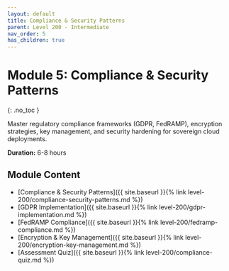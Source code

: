 ```yaml
---
layout: default
title: Compliance & Security Patterns
parent: Level 200 - Intermediate
nav_order: 5
has_children: true
---
```


# Module 5: Compliance & Security Patterns
{: .no_toc }

Master regulatory compliance frameworks (GDPR, FedRAMP), encryption strategies, key management, and security hardening for sovereign cloud deployments.

**Duration:** 6-8 hours

## Module Content

- [Compliance & Security Patterns]({{ site.baseurl }}{% link level-200/compliance-security-patterns.md %})
- [GDPR Implementation]({{ site.baseurl }}{% link level-200/gdpr-implementation.md %})
- [FedRAMP Compliance]({{ site.baseurl }}{% link level-200/fedramp-compliance.md %})
- [Encryption & Key Management]({{ site.baseurl }}{% link level-200/encryption-key-management.md %})
- [Assessment Quiz]({{ site.baseurl }}{% link level-200/compliance-quiz.md %})
